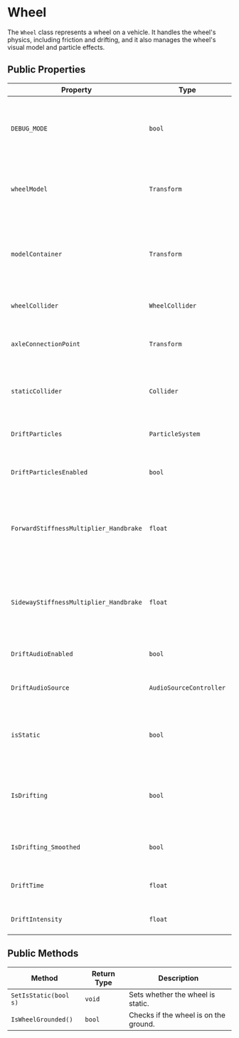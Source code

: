 # Wheel

The `Wheel` class represents a wheel on a vehicle. It handles the wheel's physics, including friction and drifting, and it also manages the wheel's visual model and particle effects.

## Public Properties

| Property                            | Type                  | Description                                                              |
| ----------------------------------- | --------------------- | ------------------------------------------------------------------------ |
| `DEBUG_MODE`                        | `bool`                | If true, debug information will be logged to the console.                |
| `wheelModel`                        | `Transform`           | The transform of the wheel's visual model.                               |
| `modelContainer`                    | `Transform`           | The transform of the container for the wheel's visual model.             |
| `wheelCollider`                     | `WheelCollider`       | The wheel collider component.                                            |
| `axleConnectionPoint`               | `Transform`           | The point where the wheel is connected to the axle.                      |
| `staticCollider`                    | `Collider`            | The collider to use when the wheel is static.                            |
| `DriftParticles`                    | `ParticleSystem`      | The particle system to use for drift effects.                            |
| `DriftParticlesEnabled`             | `bool`                | If true, drift particles will be enabled.                                |
| `ForwardStiffnessMultiplier_Handbrake` | `float`               | A multiplier for the forward stiffness of the wheel when the handbrake is applied. |
| `SidewayStiffnessMultiplier_Handbrake` | `float`               | A multiplier for the sideways stiffness of the wheel when the handbrake is applied. |
| `DriftAudioEnabled`                 | `bool`                | If true, drift audio will be enabled.                                    |
| `DriftAudioSource`                  | `AudioSourceController` | The audio source to use for drift audio.                                 |
| `isStatic`                          | `bool`                | A boolean that indicates whether the wheel is static.                    |
| `IsDrifting`                        | `bool`                | A boolean that indicates whether the wheel is currently drifting.        |
| `IsDrifting_Smoothed`               | `bool`                | A smoothed version of `IsDrifting`.                                      |
| `DriftTime`                         | `float`               | The time the wheel has been drifting.                                    |
| `DriftIntensity`                    | `float`               | The intensity of the drift.                                              |

## Public Methods

| Method                   | Return Type | Description                               |
| ------------------------ | ----------- | ----------------------------------------- |
| `SetIsStatic(bool s)`    | `void`      | Sets whether the wheel is static.         |
| `IsWheelGrounded()`      | `bool`      | Checks if the wheel is on the ground.     |
